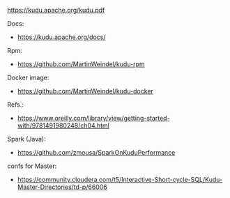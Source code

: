 https://kudu.apache.org/kudu.pdf

Docs:
- https://kudu.apache.org/docs/

Rpm:
- https://github.com/MartinWeindel/kudu-rpm

Docker image:
- https://github.com/MartinWeindel/kudu-docker


Refs.:
- https://www.oreilly.com/library/view/getting-started-with/9781491980248/ch04.html

Spark (Java):
- https://github.com/zmousa/SparkOnKuduPerformance

confs for Master:
- https://community.cloudera.com/t5/Interactive-Short-cycle-SQL/Kudu-Master-Directories/td-p/66006
